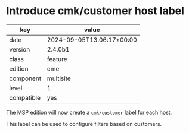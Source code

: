 [//]: # (werk v2)
# Introduce cmk/customer host label

key        | value
---------- | ---
date       | 2024-09-05T13:06:17+00:00
version    | 2.4.0b1
class      | feature
edition    | cme
component  | multisite
level      | 1
compatible | yes

The MSP edition will now create a `cmk/customer` label for each
host.

This label can be used to configure filters based on customers.
